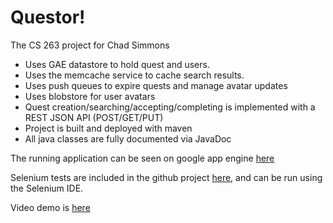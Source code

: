 Questor!
=============================

The CS 263 project for Chad Simmons

* Uses GAE datastore to hold quest and users. 
* Uses the memcache service to cache search results. 
* Uses push queues to expire quests and manage avatar updates
* Uses blobstore for user avatars
* Quest creation/searching/accepting/completing is implemented with a REST JSON API (POST/GET/PUT)
* Project is built and deployed with maven
* All java classes are fully documented via JavaDoc

The running application can be seen on google app engine [here](http://http://stunning-shadow-733.appspot.com)

Selenium tests are included in the github project [here](https://github.com/polpak/cs263-project/tree/master/selenium-tests), and can be run using the Selenium IDE.

Video demo is [here](https://vimeo.com/114751036)
